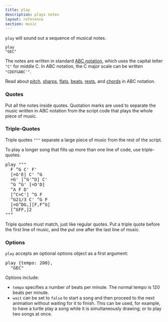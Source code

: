 ```yaml
---
title: play
description: plays notes
layout: reference
section: music
---
```


<code>play</code> will sound out a sequence of musical notes.

<code class="jumbo">play <span data-dfn="notes">"GEC"</span></code>

The notes are written in standard
<a target="_blank" href="http://www.lesession.co.uk/abc/abc_notation.htm">ABC notation</a>, which
uses the capital letter <code>"C"</code> for middle C.
In ABC notation, the C major scale can be written <code>"CDEFGABC'"</code>.

Read about <a href="pitch.html">pitch</a>, <a href="sharps.html">sharps</a>,
<a href="flats.html">flats</a>, <a href="beats.html">beats</a>,
<a href="rests.html">rests</a>, and <a href="chords.html">chords</a>
in ABC notation.

<h3>Quotes</h3>

Put all the notes inside quotes.
Quotation marks are used to separate the music written
in ABC notation from the script code that plays the whole
piece of music.

<h3>Triple-Quotes</h3>

Triple quotes `"""` separate a large piece of music
from the rest of the script.

To play a longer song that fills up more than one line of code, use
triple-quotes.

<pre class="jumbo">play <span data-dfnup="triple-quote">"""</span>
  F ^G C' F'
  [=G'E] C' ^G
  =G' [^G'^D] C'
  ^G ^G' [=D'D]
  ^A F D'
  [^C=C'] ^G F
  ^G21/3 C' ^G F
  [=G^DG,][F,F^G]
  [^GFF,]2
<span data-dfn="matching triple-quote">"""</span></pre>

Triple quotes must match, just like regular quotes.  Put a triple
quote before the first line of music, and the put one
after the last line of music.

<h3>Options</h3>

<code>play</code> accepts an optional options object as a first argument:

<pre class="jumbo">play <span data-dfnup="options">{tempo: 200}</span>,
  "GEC"</pre>

Options include:
* <code>tempo</code> specifies a number of beats per minute.
  The normal tempo is 120 beats per minute.
* <code>wait</code> can be set to <code>false</code> to start
  a song and then proceed to the next animation without waiting for
  it to finish. This can be used, for example, to have a turtle
  play a song while it is simultaneously drawing; or to play two songs
  at once.
